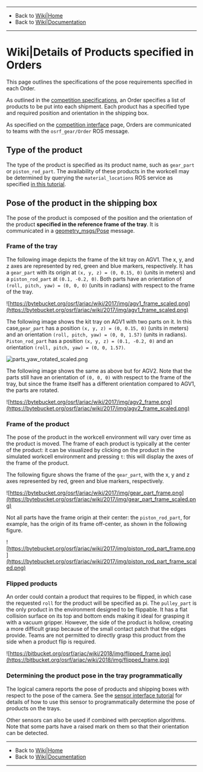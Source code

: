 -------------------------------------------------
- Back to [Wiki|Home](../README.md)
- Back to [Wiki|Documentation](documentation.md)
-------------------------------------------------
# Wiki|Details of Products specified in Orders
This page outlines the specifications of the pose requirements specified in each Order.

As outlined in the [competition specifications](./competition_specifications), an Order specifies a list of products to be put into each shipment.
Each product has a specified type and required position and orientation in the shipping box.

As specified on the [competition interface](./competition_interface_documentation) page, Orders are communicated to teams with the `osrf_gear/Order` ROS message.

## Type of the product
The type of the product is specified as its product name, such as `gear_part` or `piston_rod_part`.
The availability of these products in the workcell may be determined by querying the `material_locations` ROS service as specified [in this tutorial](./tutorials/gear_interface).

## Pose of the product in the shipping box
The pose of the product is composed of the position and the orientation of the product **specified in the reference frame of the tray**.
It is communicated in a [geometry_msgs/Pose](http://docs.ros.org/melodic/api/geometry_msgs/html/msg/Pose.html) message.

### Frame of the tray
The following image depicts the frame of the kit tray on AGV1.
The x, y, and z axes are represented by red, green and blue markers, respectively.
It has a `gear_part` with its origin at `(x, y, z) = (0, 0.15, 0)` (units in meters) and a `piston_rod_part` at `(0.1, -0.2, 0)`.
Both parts have an orientation of `(roll, pitch, yaw) = (0, 0, 0)` (units in radians) with respect to the frame of the tray.

![https://bytebucket.org/osrf/ariac/wiki/2017/img/agv1_frame_scaled.png](https://bytebucket.org/osrf/ariac/wiki/2017/img/agv1_frame_scaled.png)

The following image shows the kit tray on AGV1 with two parts on it. In this case,`gear_part` has a position `(x, y, z) = (0, 0.15, 0)` (units in meters) and an orientation `(roll, pitch, yaw) = (0, 0, 1.57)` (units in radians). `Piston_rod_part` has a position `(x, y, z) = (0.1, -0.2, 0)` and an orientation `(roll, pitch, yaw) = (0, 0, 1.57)`.

![parts_yaw_rotated_scaled.png](https://bitbucket.org/repo/pB4bBb/images/935090825-parts_yaw_rotated_scaled.png)

The following image shows the same as above but for AGV2.
Note that the parts still have an orientation of `(0, 0, 0)` with respect to the frame of the tray, but since the frame itself has a different orientation compared to AGV1, the parts are rotated.

![https://bytebucket.org/osrf/ariac/wiki/2017/img/agv2_frame.png](https://bytebucket.org/osrf/ariac/wiki/2017/img/agv2_frame_scaled.png)


### Frame of the product
The pose of the product in the workcell environment will vary over time as the product is moved.
The frame of each product is typically at the center of the product: it can be visualized by clicking on the product in the simulated workcell environment and pressing `t`: this will display the axes of the frame of the product.

The following figure shows the frame of the `gear_part`, with the x, y and z axes represented by red, green and blue markers, respectively.

![https://bytebucket.org/osrf/ariac/wiki/2017/img/gear_part_frame.png](https://bytebucket.org/osrf/ariac/wiki/2017/img/gear_part_frame_scaled.png)

Not all parts have the frame origin at their center: the `piston_rod_part`, for example, has the origin of its frame off-center, as shown in the following figure.

![https://bytebucket.org/osrf/ariac/wiki/2017/img/piston_rod_part_frame.png](https://bytebucket.org/osrf/ariac/wiki/2017/img/piston_rod_part_frame_scaled.png)

### Flipped products

An order could contain a product that requires to be flipped, in which case the requested `roll` for the product will be specified as pi. The `pulley_part` is the only product in the environment designed to be flippable. It has a flat collision surface on its top and bottom ends making it ideal for grasping it with a vacuum gripper. However, the side of the product is hollow, creating a more difficult grasp because of the small contact patch that the edges provide. Teams are not permitted to directly grasp this product from the side when a product flip is required.

![https://bitbucket.org/osrf/ariac/wiki/2018/img/flipped_frame.jpg](https://bitbucket.org/osrf/ariac/wiki/2018/img/flipped_frame.jpg) 

### Determining the product pose in the tray programmatically
The logical camera reports the pose of products and shipping boxes with respect to the pose of the camera.
See the [sensor interface tutorial](./tutorials/sensor_interface) for details of how to use this sensor to programmatically determine the pose of products on the trays.

Other sensors can also be used if combined with perception algorithms.
Note that some parts have a raised mark on them so that their orientation can be detected.

-------------------------------------------------
- Back to [Wiki|Home](../README.md)
- Back to [Wiki|Documentation](documentation.md)
-------------------------------------------------
